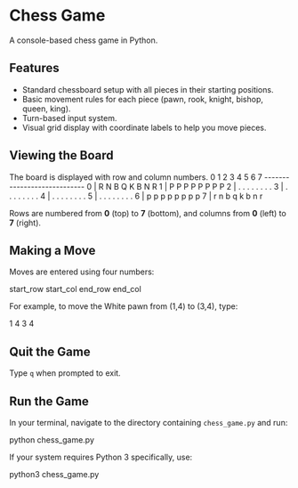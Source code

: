 # Chess Game

A console-based chess game in Python.

## Features

- Standard chessboard setup with all pieces in their starting positions.
- Basic movement rules for each piece (pawn, rook, knight, bishop, queen, king).
- Turn-based input system.
- Visual grid display with coordinate labels to help you move pieces.

## Viewing the Board

The board is displayed with row and column numbers. 
        0  1  2  3  4  5  6  7
    ----------------------------
0  |  R  N  B  Q  K  B  N  R
1  |  P  P  P  P  P  P  P  P
2  |  .  .  .  .  .  .  .  .
3  |  .  .  .  .  .  .  .  .
4  |  .  .  .  .  .  .  .  .
5  |  .  .  .  .  .  .  .  .
6  |  p  p  p  p  p  p  p  p
7  |  r  n  b  q  k  b  n  r

Rows are numbered from **0** (top) to **7** (bottom), and columns from **0** (left) to **7** (right).

## Making a Move

Moves are entered using four numbers:

start_row start_col end_row end_col


For example, to move the White pawn from (1,4) to (3,4), type:

1 4 3 4


## Quit the Game

Type `q` when prompted to exit.

## Run the Game

In your terminal, navigate to the directory containing `chess_game.py` and run:

python chess_game.py

If your system requires Python 3 specifically, use:

python3 chess_game.py

